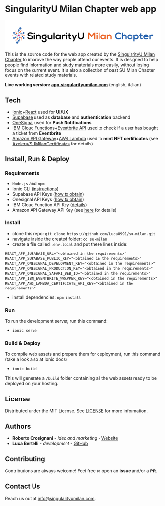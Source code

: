 # SingularityU Milan Chapter web app
![image](src/assets/images/title-logo.png)
This is the source code for the web app created by the [SingularityU Milan Chapter](https://www.singularityumilan.com/) to improve the way people attend our events.
It is designed to help people find information and study materials more easily, without losing focus on the current event.
It is also a collection of past SU Milan Chapter events with related study materials.

**Live working version: [app.singularityumilan.com](https://app.singularityumilan.com)** (english, italian)

## Tech
- [Ionic](https://ionicframework.com)+[React](https://reactjs.org/) used for **UI/UX**
- [Supabase](https://supabase.io) used as **database** and **authentication** backend
- [OneSignal](https://onesignal.com) used for **Push Notifications**
- [IBM Cloud Functions](https://www.ibm.com/cloud/functions)+[Eventbrite API](https://www.eventbrite.com/platform/api) used to check if a user has bought a ticket from **Eventbrite**
- [Amazon API Gateway](https://aws.amazon.com/api-gateway/)+[AWS Lambda](https://aws.amazon.com/lambda/) used to **mint NFT certificates** (see [Axelera/SUMilanCertificates](https://github.com/Axelera/SUMilanCertificates) for details)

## Install, Run & Deploy
### Requirements
- `Node.js` and `npm`
- Ionic CLI ([instructions](https://ionicframework.com/docs/intro/cli#install-the-ionic-cli))
- Supabase API Keys ([how to obtain](https://supabase.io/docs/guides/with-react))
- Onesignal API Keys ([how to obtain](https://documentation.onesignal.com/docs/web-push-custom-code-setup))
- IBM Cloud Function API Key ([details](cloud-functions/README.md))
- Amazon API Gateway API Key (see [here](https://github.com/Axelera/SUMilanCertificates/blob/master/api/lambda/README.md) for details)

### Install
- clone this repo: `git clone https://github.com/Luca8991/su-milan.git`
- navigate inside the created folder: `cd su-milan`
- create a file called `.env.local` and put these lines inside:
```
REACT_APP_SUPABASE_URL="<obtained in the requirements>"
REACT_APP_SUPABASE_PUBLIC_KEY="<obtained in the requirements>"
REACT_APP_ONESIGNAL_DEVELOPMENT_KEY="<obtained in the requirements>"
REACT_APP_ONESIGNAL_PRODUCTION_KEY="<obtained in the requirements>"
REACT_APP_ONESIGNAL_SAFARI_WEB_ID="<obtained in the requirements>"
REACT_APP_IBM_EVENTBRITE_WRAPPER_KEY="<obtained in the requirements>"
REACT_APP_AWS_LAMBDA_CERTIFICATE_API_KEY="<obtained in the requirements>"
```
- install dependencies: `npm install`

### Run
To run the development server, run this command:
- `ionic serve`

### Build & Deploy
To compile web assets and prepare them for deployment, run this command (take a look also at Ionic [docs](https://ionicframework.com/docs/cli/commands/build))
- `ionic build`

This will generate a `/build` folder containing all the web assets ready to be deployed on your hosting.

## License
Distributed under the MIT License. See [LICENSE](LICENSE) for more information.

## Authors
- **Roberto Crosignani** - _idea and marketing_ - [Website](https://www.robertocrosignani.com/)
- **Luca Bertelli** - _development_ - [GitHub](https://github.com/Luca8991/)

## Contributing
Contributions are always welcome! Feel free to open an **issue** and/or a **PR**.

## Contact Us
Reach us out at info@singularityumilan.com.
